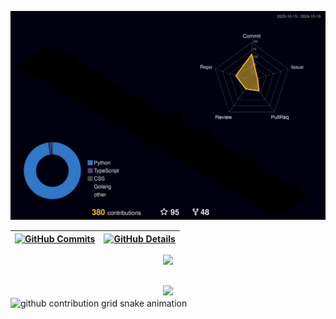 


  ![Status](./profile-3d-contrib/profile-night-rainbow.svg)
  

  
 | [![GitHub Commits](http://github-profile-summary-cards.vercel.app/api/cards/productive-time?username=itallominatti&theme=dracula&utcOffset=-3)](https://github.com/vn7n24fzkq/github-profile-summary-cards) | [![GitHub Details](http://github-profile-summary-cards.vercel.app/api/cards/profile-details?username=itallominatti&theme=dracula)](https://github.com/vn7n24fzkq/github-profile-summary-cards) |  
 | ----------- | ----------- |


 
  <div align="center" >
<a href="https://skillicons.dev"   >
  <img src="https://skillicons.dev/icons?i=git,vscode,javascript,typescript,css,html,react,next,tailwind,sass,nodejs,express,nest,vue,docker,figma,github,jest,materialui,linux,postman,styledcomponents,vercel,golang,vite,bootstrap,mongodb,postgres,python,linkedin,instagram,django,flask,fastapi,redis,rabbitmq,aws,azure,gcp,docker,kubernetes,angular" />
</a>
  <br />

  </div>

 
##
   <div align="center" >
     <img src="https://github-profile-trophy.vercel.app/?username=itallominatti&row=1&column=6&theme=dracula&margin-w=15&margin-h=15"/>
  </div>

  <picture align="center">
    <source media="(prefers-color-scheme: dark)" srcset="https://raw.githubusercontent.com/itallominatti/itallominatti/output/github-contribution-grid-snake-dark.svg">
    <source media="(prefers-color-scheme: light)" srcset="https://raw.githubusercontent.com/itallominatti/itallominatti/output/github-contribution-grid-snake-dark.svg">
    <img align="center" alt="github contribution grid snake animation" src="https://raw.githubusercontent.com/itallominatti/itallominatti/output/github-contribution-grid-snake.svg">
  </picture>
  
 






 
  
  

  



